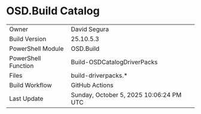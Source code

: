﻿# OSD.Build Catalog

| | |
|-|-|
| Owner | David Segura |
| Build Version | 25.10.5.3 |
| PowerShell Module | OSD.Build |
| PowerShell Function | Build-OSDCatalogDriverPacks |
| Files | build-driverpacks.* |
| Build Workflow | GitHub Actions |
| Last Update | Sunday, October 5, 2025 10:06:24 PM UTC |
